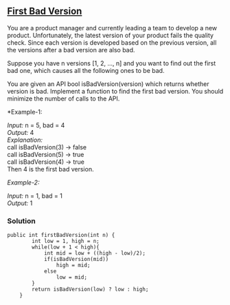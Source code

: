 ## [First Bad Version](https://leetcode.com/problems/first-bad-version/)

You are a product manager and currently leading a team to develop a new product. Unfortunately, the latest version of your product fails the quality check. Since each version is developed based on the previous version, all the versions after a bad version are also bad.

Suppose you have n versions [1, 2, ..., n] and you want to find out the first bad one, which causes all the following ones to be bad.

You are given an API bool isBadVersion(version) which returns whether version is bad. Implement a function to find the first bad version. You should minimize the number of calls to the API.

 

*Example-1: <br/>

*Input:* n = 5, bad = 4 <br/>
*Output:* 4 <br/>
*Explanation:* <br/>
call isBadVersion(3) -> false <br/>
call isBadVersion(5) -> true <br/>
call isBadVersion(4) -> true <br/>
Then 4 is the first bad version. <br/>

*Example-2:* <br/>

*Input:* n = 1, bad = 1 <br/>
*Output:* 1 <br/>

### Solution
```
public int firstBadVersion(int n) {
        int low = 1, high = n;
        while(low + 1 < high){
            int mid = low + ((high - low)/2);
            if(isBadVersion(mid))
                high = mid;
            else 
                low = mid;
        }
        return isBadVersion(low) ? low : high;
    }
```